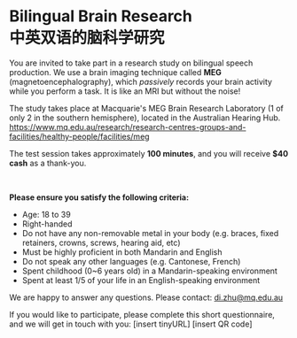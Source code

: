 # Bilingual Brain Research<br>中英双语的脑科学研究

You are invited to take part in a research study on bilingual speech production. 
We use a brain imaging technique called <b>MEG</b> (magnetoencephalography), which 
<i>passively</i> records your brain activity while you perform a task. It is like an MRI but without the noise!

The study takes place at Macquarie's MEG Brain Research Laboratory (1 of only 2 in the southern hemisphere), located in the Australian Hearing Hub.
https://www.mq.edu.au/research/research-centres-groups-and-facilities/healthy-people/facilities/meg

The test session takes approximately <b>100 minutes</b>, and you will receive <b>$40 cash</b> as a thank-you.

<br>

<b>Please ensure you satisfy the following criteria:</b>

* Age: 18 to 39
* Right-handed
* Do not have any non-removable metal in your body (e.g. braces, fixed retainers, crowns, screws, hearing aid, etc)
* Must be highly proficient in both Mandarin and English
* Do not speak any other languages (e.g. Cantonese, French)
* Spent childhood (0~6 years old) in a Mandarin-speaking environment
* Spent at least 1/5 of your life in an English-speaking environment

We are happy to answer any questions. Please contact: di.zhu@mq.edu.au

If you would like to participate, please complete this short questionnaire, and we will get in touch with you:
[insert tinyURL]	[insert QR code]
